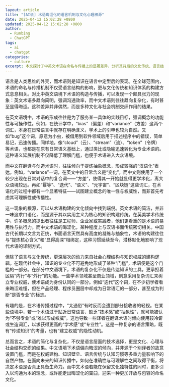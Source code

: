 ```yaml
---
layout: article
title: "[AI说] 术语晦涩化的语言机制与文化心理根源"
date: 2025-04-12 15:02:28 +0800
updated: 2025-04-12 15:02:28 +0800
author:
  - Runbing
  - ChatGPT
tags:
  - ai
  - chatgpt
categories:
  - culture
excerpt: 本文探讨了中英文术语在命名与传播上的显著差异，分析其背后的文化传统、语言结构、社会心理与知识权威机制。文章指出，英文术语常因实用主义倾向而简洁易懂，而中文术语则更倾向抽象化与专业化，部分原因在于文化传统、知识壁垒的构建方式，以及接受者对术语“专业性”的心理预期。这些差异不仅揭示了语言的社会功能，也映射出不同文化对知识传播与沟通效率的理解。
---
```


语言是人类思维的外壳，而术语则是知识在语言中定型后的表现。在全球范围内，术语的命名与传播机制不仅受语言结构的影响，更与文化传统和知识体系的构建方式息息相关。对比中英文语境下术语的构造与传播，可以发现一个颇具张力的现象：英文术语多趋向简明，强调沟通效率，而中文术语则往往趋向复杂化，有时甚至显得晦涩。这种差异并非偶然，而是多种文化与社会机制交织作用的结果。

在英文语境中，术语的形成往往是为了服务某一具体的实践目标，强调概念的功能性与可操作性。例如，在统计学中，“bias”（偏差）和“variance”（方差）这两个词汇，本身在日常语言中就存在明确含义，学术上的引申也较为自然。又如“bug”这个词，原意为小虫，被借用到软件领域后用于描述程序中的错误，简单易记，迅速传播。同样地，像“cloud”（云）、“stream”（流）、“token”（令牌）等术语，也都是在原有日常语义基础上，通过类比或隐喻迅速转化为专业术语的。这种语义延展机制不仅降低了理解门槛，也便于术语进入大众语境。

而中文在翻译与创造术语时，往往倾向于提炼抽象概念，形成较强的“汉语化”表达。例如，“variance”一词，在英文中的日常含义是“变化”，而中文则使用了一个较少出现在日常对话中的复合词——“方差”，使得其一开始就显得更学术化，离大众语境较远。再如“幂等”、“迭代”、“语义”、“元宇宙”、“区块链”这些词汇，在术语化的过程中都有一个显著特征——试图建立概念的唯一性与权威性，而非首先考虑其可理解性或传播性。

这一现象的根源，可以从术语构建的文化倾向中找到端倪。英文术语的简洁，并非一味追求口语化，而是源于其以实用主义为核心的知识构建传统。在英美学术传统中，许多概念的提出者往往是工程师、企业家或实践者，他们更看重的是术语的易用性与执行力。而中文术语的晦涩化，某种程度上与汉语书面传统密切相关。中国古代长期以文言为正统，书面语言天然具有高度的凝练与抽象性，术语的构建往往与“提炼核心含义”和“显得高深”相绑定，这种习惯延续至今，潜移默化地影响了现代术语的译制方式。

但除了语言与文化传统，更深层次的动力来自社会心理结构与知识权威的建构逻辑。在现代社会中，知识的专业化不可避免地形成了某种“门槛”，术语便是这个门槛的一部分。在部分中文语境下，术语的复杂化不仅是传达知识的工具，更承担着区隔“内行”与“外行”的功能。一些学术领域甚至商业领域，刻意采用复杂词汇来树立专业权威，使术语成为身份认同的一部分。例如“迭代”这个词，在不少初学者看来晦涩难懂，但在产品经理、程序员圈层中却成为日常语汇的一部分，甚至成为判断“是否专业”的标志。

有趣的是，在术语传播过程中，“太通俗”有时反而会遭到部分接收者的轻视。在某些语境中，若一个术语过于贴近日常语言、缺乏“技术感”或“抽象性”，就可能被认为“不够专业”或“难以形成权威”。这也导致一些译者在翻译术语时倾向使用较冷僻或生造词汇，以求获得更高的“学术感”或“专业性”。这是一种复杂的语言策略，既有“传递知识”的考量，也有“建立权威”的隐性动机。

总而言之，术语的简化与复杂化，不仅是语言层面的技术选择，更是文化、心理与社会结构交织的结果。中文语境下术语偏向晦涩的倾向，并非源于个别译者的故意设置门槛，而是在权威建构、知识壁垒、语言传统与认知习惯等多重力量影响下的自然产物。在面向未来的知识传播中，如何在准确性与可理解性之间取得平衡，将决定术语是否真正具备生命力。而中文术语若能在保留文化独特性的同时，更多引入以沟通为本的理念，或许能走出晦涩化的窠臼，迎来一种更加开放与包容的命名文化。


